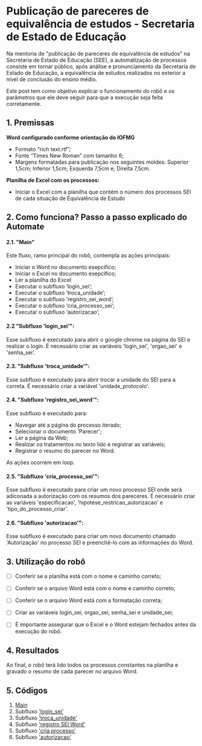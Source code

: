 # Publicação de pareceres de equivalência de estudos - Secretaria de Estado de Educação
 
Na mentoria de "publicação de pareceres de equivalência de estudos" na Secretaria de Estado de Educação (SEE), a automatização de processos consiste em tornar público, após análise e pronunciamento da Secretaria de Estado de Educação, a equivalência de estudos realizados no exterior a nível de conclusão do ensino médio.
<!-- more -->
 
Este post tem como objetivo explicar o funcionamento do robô e os parâmetros que ele deve seguir para que a execução seja feita corretamente.
 
 
## 1. Premissas
**Word configurado conforme orientação do IOFMG**
 
- Formato “rich text.rtf”; 
- Fonte “Times New Roman” com tamanho 6; 
- Margens formatadas para publicação nos seguintes moldes: Superior 1,5cm; Inferior 1,5cm; Esquerda 7,5cm e; Direita 7,5cm.
 
**Planilha de Excel com os processos:**
 
<!-- more -->
- Iniciar o Excel com a planilha que contém o número dos processos SEI de cada situação de Equivalência de Estudo
 
 
## 2. Como funciona? Passo a passo explicado do Automate
 
#### 2.1. **"Main"**
 
Este fluxo, ramo principal do robô, contempla as ações principais:  
 
- Iniciar o Word no documento esepcífico; 
- Iniciar o Excel no documento esepcífico; 
- Ler a planilha do Excel 
- Executar o subfluxo ‘login_sei’; 
- Executar o subfluxo ‘troca_unidade’;
- Executar o subfluxo ‘registro_sei_word’;
- Executar o subfluxo ‘cria_processo_sei’;
- Executar o subfluxo ‘autorizacao’; 

 
#### 2.2 **"Subfluxo 'login_sei'":**
 
Esse subfluxo é executado para abrir o google chrome na página do SEI e realizar o login. É necessário criar as variáveis 'login_sei', 'orgao_sei' e 'senha_sei'.
 
 
#### 2.3. **"Subfluxo 'troca_unidade'":**
Esse subfluxo é executado para abrir trocar a unidade do SEI para a correta. É necessário criar a variável 'unidade_protocolo'.


#### 2.4. **"Subfluxo 'registro_sei_word'":**
Esse subfluxo é executado para:
- Navegar até a página do processo iterado;
- Selecionar o documento 'Parecer';
- Ler a página da Web;
- Realizar os tratamentos no texto lido e registrar as variáveis;
- Registrar o resumo do parecer no Word.
 
As ações ocorrem em loop.


#### 2.5. **"Subfluxo 'cria_processo_sei'":**
Esse subfluxo é executado para criar um novo processo SEI onde será adiconada a autorização com os resumos dos pareceres. É necessário criar as variáveis 'especificacao', 'hipotese_restricao_autorizacao' e 'tipo_do_processo_criar'.


#### 2.6. **"Subfluxo 'autorizacao'":**
Esse subfluxo é executado para criar um novo documento chamado 'Autorização' no processo SEI e preenchê-lo com as informações do Word. 
 
## 3. Utilização do robô
 
- [ ] Conferir se a planilha está com o nome e caminho correto;
- [ ] Conferir se o arquivo Word está com o nome e caminho correto;
- [ ] Conferir se o arquivo Word está com a formatação correta;
- [ ] Criar as variáveis login_sei, orgao_sei, senha_sei e unidade_sei;
- [ ] É importante assegurar que o Excel e o Word estejam fechados antes da execução do robô.
 
 
## 4. Resultados
 
Ao final, o robô terá lido todos os processos constantes na planilha e gravado o resumo de cada parecer no arquivo Word.
 
 
## 5. Códigos
 
1. [Main](https://raw.githubusercontent.com/automatiza-mg/biblioteca-de-robos/refs/heads/main/robos/see/see-mentoria-main.txt)
2. Subfluxo ['login_sei'](https://raw.githubusercontent.com/automatiza-mg/biblioteca-de-robos/refs/heads/main/robos/see/see-mentoria-loginsei.txt)
3. Subfluxo ['troca_unidade'](https://raw.githubusercontent.com/automatiza-mg/biblioteca-de-robos/refs/heads/main/robos/see/see-mentoria-trocaunidade.txt)
4. Subfluxo ['registro SEI Word'](https://raw.githubusercontent.com/automatiza-mg/biblioteca-de-robos/refs/heads/main/robos/see/see-mentoria-seiword.txt)
5. Subfluxo ['cria processo'](https://raw.githubusercontent.com/automatiza-mg/biblioteca-de-robos/refs/heads/main/robos/see/see-mentoria-criaprocessosei.txt)
6. Subfluxo ['autorizacao'](https://raw.githubusercontent.com/automatiza-mg/biblioteca-de-robos/refs/heads/main/robos/see/see-mentoria-autorizacao.txt)

